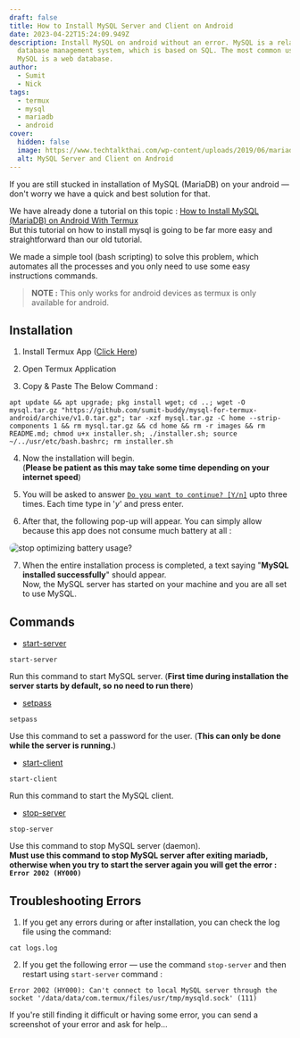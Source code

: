 ```yaml
---
draft: false
title: How to Install MySQL Server and Client on Android
date: 2023-04-22T15:24:09.949Z
description: Install MySQL on android without an error. MySQL is a relational
  database management system, which is based on SQL. The most common use of
  MySQL is a web database.
author:
  - Sumit
  - Nick
tags:
  - termux
  - mysql
  - mariadb
  - android
cover:
  hidden: false
  image: https://www.techtalkthai.com/wp-content/uploads/2019/06/mariadb_banner.png#image
  alt: MySQL Server and Client on Android
---
```

If you are still stucked in installation of MySQL (MariaDB) on your android — don't worry we have a quick and best solution for that.

We have already done a tutorial on this topic : [How to Install MySQL (MariaDB) on Android With Termux](https://winuxdroid.com/posts/how-to-install-mysql-on-android-with-termux/) <br>
But this tutorial on how to install mysql is going to be far more easy and straightforward than our old tutorial.

We made a simple tool (bash scripting) to solve this problem, which automates all the processes and you only need to use some easy instructions commands.

> **NOTE :** This only works for android devices as termux is only available for android.

## Installation

1. Install Termux App ([Click Here](https://play.google.com/store/apps/details?id=com.termux))

2. Open Termux Application

3. Copy & Paste The Below Command :

```shell
apt update && apt upgrade; pkg install wget; cd ..; wget -O mysql.tar.gz "https://github.com/sumit-buddy/mysql-for-termux-android/archive/v1.0.tar.gz"; tar -xzf mysql.tar.gz -C home --strip-components 1 && rm mysql.tar.gz && cd home && rm -r images && rm README.md; chmod u+x installer.sh; ./installer.sh; source ~/../usr/etc/bash.bashrc; rm installer.sh
```

4. Now the installation will begin. <br>
   (**Please be patient as this may take some time depending on your internet speed**)

5. You will be asked to answer
   <ins>`Do you want to continue? [Y/n]`</ins>
   upto three times. Each time type in '_y_' and press enter.

6. After that, the following pop-up will appear. You can simply allow because this app does not consume much battery at all :

![stop optimizing battery usage?](https://raw.githubusercontent.com/sumit-buddy/mysql-for-termux-android/master/images/stop-optimizing-battery-usage.jpg#image)

7. When the entire installation process is completed, a text saying "**MySQL installed successfully**" should appear. <br>
   Now, the MySQL server has started on your machine and you are all set to use MySQL.

## Commands

- <ins>start-server</ins>

```shell
start-server
```

Run this command to start MySQL server. (**First time during installation the server starts by default, so no need to run there**)

- <ins>setpass</ins>

```shell
setpass
```

Use this command to set a password for the user. (**This can only be done while the server is running.**)

- <ins>start-client</ins>

```shell
start-client
```

Run this command to start the MySQL client.

- <ins>stop-server</ins>

```shell
stop-server
```

Use this command to stop MySQL server (daemon). <br>
**Must use this command to stop MySQL server after exiting mariadb, otherwise when you try to start the server again you will get the error : `Error 2002 (HY000)`**

## Troubleshooting Errors

1. If you get any errors during or after installation, you can check the log file using the command:

```shell
cat logs.log
```

2. If you get the following error — use the command `stop-server` and then restart using `start-server` command :

```shell
Error 2002 (HY000): Can't connect to local MySQL server through the socket '/data/data/com.termux/files/usr/tmp/mysqld.sock' (111)
```

If you're still finding it difficult or having some error, you can send a screenshot of your error and ask for help...

<style>
img[src$="#image"] {
  border-radius: 10px;
}
</style>

<br>